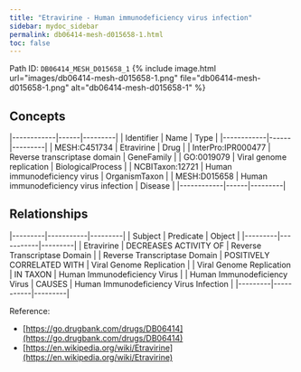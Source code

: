 ```yaml
---
title: "Etravirine - Human immunodeficiency virus infection"
sidebar: mydoc_sidebar
permalink: db06414-mesh-d015658-1.html
toc: false 
---
```



Path ID: `DB06414_MESH_D015658_1`
{% include image.html url="images/db06414-mesh-d015658-1.png" file="db06414-mesh-d015658-1.png" alt="db06414-mesh-d015658-1" %}

## Concepts

|------------|------|---------|
| Identifier | Name | Type    |
|------------|------|---------|
| MESH:C451734 | Etravirine | Drug |
| InterPro:IPR000477 | Reverse transcriptase domain | GeneFamily |
| GO:0019079 | Viral genome replication | BiologicalProcess |
| NCBITaxon:12721 | Human immunodeficiency virus | OrganismTaxon |
| MESH:D015658 | Human immunodeficiency virus infection | Disease |
|------------|------|---------|

## Relationships

|---------|-----------|---------|
| Subject | Predicate | Object  |
|---------|-----------|---------|
| Etravirine | DECREASES ACTIVITY OF | Reverse Transcriptase Domain |
| Reverse Transcriptase Domain | POSITIVELY CORRELATED WITH | Viral Genome Replication |
| Viral Genome Replication | IN TAXON | Human Immunodeficiency Virus |
| Human Immunodeficiency Virus | CAUSES | Human Immunodeficiency Virus Infection |
|---------|-----------|---------|

Reference: 
  - [https://go.drugbank.com/drugs/DB06414](https://go.drugbank.com/drugs/DB06414)
  - [https://en.wikipedia.org/wiki/Etravirine](https://en.wikipedia.org/wiki/Etravirine)
